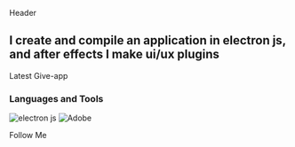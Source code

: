 Header

## I create and compile an application in electron js, and after effects I make ui/ux plugins

Latest Give-app

### Languages and Tools
![electron js](https://img.shields.io/badge/-React-0D2540?style=flat&logo=React)
![Adobe](https://img.shields.io/badge/-Adobe-0D2540?style=flat&logo=Adobe)



Follow Me

